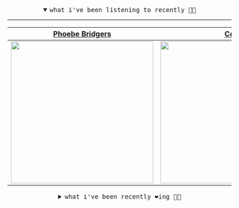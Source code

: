 <details open>

<summary align="center"><samp>what i've been listening to recently 🎵🎶</samp></summary>
<hr />

<!-- toc -->

| [Phoebe Bridgers](https://open.spotify.com/artist/1r1uxoy19fzMxunt3ONAkG)                                                                                        | [Céu](https://open.spotify.com/artist/2eFVsaX3yHLPeWpiqvmeFn)                                                                                                    | [Animal Collective](https://open.spotify.com/artist/4kwxTgCKMipBKhSnEstNKj)                                                                                      | [Erland Cooper](https://open.spotify.com/artist/636k3cBTCgdZfXzCj7Cuaa)                                                                                          |
| ---------------------------------------------------------------------------------------------------------------------------------------------------------------- | ---------------------------------------------------------------------------------------------------------------------------------------------------------------- | ---------------------------------------------------------------------------------------------------------------------------------------------------------------- | ---------------------------------------------------------------------------------------------------------------------------------------------------------------- |
| [<img src="https://i.scdn.co/image/1c90d650ee787a51e18e475584b595c9234eac48" width="320" height="auto">](https://open.spotify.com/artist/1r1uxoy19fzMxunt3ONAkG) | [<img src="https://i.scdn.co/image/a15cbc34c02028e2b6e15efba34e5ed1de1827b4" width="320" height="auto">](https://open.spotify.com/artist/2eFVsaX3yHLPeWpiqvmeFn) | [<img src="https://i.scdn.co/image/db0a7f725199e834a41b8da0c9cfaa1c9f100e26" width="320" height="auto">](https://open.spotify.com/artist/4kwxTgCKMipBKhSnEstNKj) | [<img src="https://i.scdn.co/image/1c768517e12d6ceb73f3219e3694d414f87ab673" width="320" height="auto">](https://open.spotify.com/artist/636k3cBTCgdZfXzCj7Cuaa) |

<!-- tocstop -->

</details>

<details>

<summary align="center"><samp>what i've been recently ❤️ing 🎵🎶</samp></summary>
<hr />

<!-- toc -->

| [You Are Here<br />Yo La Tengo](https://open.spotify.com/album/1PP5mb8VOZfofwDzHRQPYh)                                                                          | [Red Bottom Sky<br />Yung Lean](https://open.spotify.com/album/6pbfofGywFkDyt1HoKYnRd)                                                                          | [Boreal Kiss Pt. 1<br />Tim Hecker](https://open.spotify.com/album/5MZRB9G4snRWIG0otfxJYq)                                                                      | [Scott Street<br />Phoebe Bridgers](https://open.spotify.com/album/1p16WxrdVBNIAAxbpZMWJR)                                                                      |
| --------------------------------------------------------------------------------------------------------------------------------------------------------------- | --------------------------------------------------------------------------------------------------------------------------------------------------------------- | --------------------------------------------------------------------------------------------------------------------------------------------------------------- | --------------------------------------------------------------------------------------------------------------------------------------------------------------- |
| [<img src="https://i.scdn.co/image/ab67616d0000b273a3251b78e1c852c9d203a508" width="320" height="auto">](https://open.spotify.com/album/1PP5mb8VOZfofwDzHRQPYh) | [<img src="https://i.scdn.co/image/ab67616d0000b273fe81407d98ef67144560b96d" width="320" height="auto">](https://open.spotify.com/album/6pbfofGywFkDyt1HoKYnRd) | [<img src="https://i.scdn.co/image/ab67616d0000b273881b27cb9444c898d6a19004" width="320" height="auto">](https://open.spotify.com/album/5MZRB9G4snRWIG0otfxJYq) | [<img src="https://i.scdn.co/image/ab67616d0000b2732a5edd6218037175ddf7c2c8" width="320" height="auto">](https://open.spotify.com/album/1p16WxrdVBNIAAxbpZMWJR) |

<!-- tocstop -->

</details>
